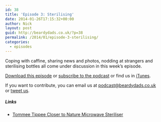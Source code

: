 ```yaml
---
id: 38
title: 'Episode 3: Sterilising'
date: 2014-01-26T17:15:32+00:00
author: Nick
layout: post
guid: http://beardydads.co.uk/?p=38
permalink: /2014/01/episode-3-sterilising/
categories:
  - episodes
---
```

Coping with caffine, sharing news and photos, nodding at strangers and sterilising bottles all come under discussion in this week&#8217;s episode.

[Download this episode](http://beardydads.co.uk/episodes/beardydads-ep03-20140126.mp3) or [subscribe to the podcast](http://feeds.feedburner.com/BeardyDads) or find us in [iTunes](https://itunes.apple.com/gb/podcast/beardy-dads/id798785734).

If you want to contribute, you can email us at <podcast@beardydads.co.uk> or [tweet us](http://twitter.com/beardydads).

##### Links

  * [Tommee Tippee Closer to Nature Microwave Steriliser](http://www.kiddicare.com/webapp/wcs/stores/servlet/productdisplay0_10751_-1_84618_10001)